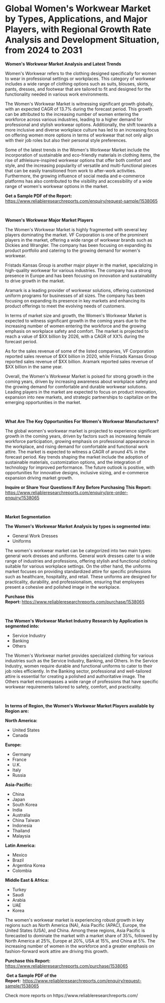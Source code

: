 <p><h1>Global Women's Workwear Market by Types, Applications, and Major Players, with Regional Growth Rate Analysis and Development Situation, from 2024 to 2031</h1></p><p><strong>Women's Workwear Market Analysis and Latest Trends</strong></p>
<p><p>Women's Workwear refers to the clothing designed specifically for women to wear in professional settings or workplaces. This category of workwear includes a wide range of clothing options such as suits, blouses, skirts, pants, dresses, and footwear that are tailored to fit and designed for the functionality needed in various work environments.</p><p>The Women's Workwear Market is witnessing significant growth globally, with an expected CAGR of 13.7% during the forecast period. This growth can be attributed to the increasing number of women entering the workforce across various industries, leading to a higher demand for professional and stylish workwear options. Additionally, the shift towards a more inclusive and diverse workplace culture has led to an increasing focus on offering women more options in terms of workwear that not only align with their job roles but also their personal style preferences.</p><p>Some of the latest trends in the Women's Workwear Market include the incorporation of sustainable and eco-friendly materials in clothing items, the rise of athleisure-inspired workwear options that offer both comfort and style, and the increasing popularity of versatile and multi-functional pieces that can be easily transitioned from work to after-work activities. Furthermore, the growing influence of social media and e-commerce platforms has also contributed to the visibility and accessibility of a wide range of women's workwear options in the market.</p></p>
<p><strong>Get a Sample PDF of the Report:&nbsp;</strong> <a href="https://www.reliableresearchreports.com/enquiry/request-sample/1538065">https://www.reliableresearchreports.com/enquiry/request-sample/1538065</a></p>
<p>&nbsp;</p>
<p><strong>Women's Workwear Major Market Players</strong></p>
<p><p>The Women's Workwear Market is highly fragmented with several key players dominating the market. VF Corporation is one of the prominent players in the market, offering a wide range of workwear brands such as Dickies and Wrangler. The company has been focusing on expanding its product portfolio and catering to the growing demand for women's workwear.</p><p>Fristads Kansas Group is another major player in the market, specializing in high-quality workwear for various industries. The company has a strong presence in Europe and has been focusing on innovation and sustainability to drive growth in the market.</p><p>Aramark is a leading provider of workwear solutions, offering customized uniform programs for businesses of all sizes. The company has been focusing on expanding its presence in key markets and enhancing its product offerings to meet the evolving needs of customers.</p><p>In terms of market size and growth, the Women's Workwear Market is expected to witness significant growth in the coming years due to the increasing number of women entering the workforce and the growing emphasis on workplace safety and comfort. The market is projected to reach a value of $XX billion by 2026, with a CAGR of XX% during the forecast period.</p><p>As for the sales revenue of some of the listed companies, VF Corporation reported sales revenue of $XX billion in 2020, while Fristads Kansas Group reported sales revenue of $XX billion. Aramark reported sales revenue of $XX billion in the same year.</p><p>Overall, the Women's Workwear Market is poised for strong growth in the coming years, driven by increasing awareness about workplace safety and the growing demand for comfortable and durable workwear solutions. Leading players in the market are expected to focus on product innovation, expansion into new markets, and strategic partnerships to capitalize on the emerging opportunities in the market.</p></p>
<p>&nbsp;</p>
<p><strong>What Are The Key Opportunities For Women's Workwear Manufacturers?</strong></p>
<p><p>The global women's workwear market is projected to experience significant growth in the coming years, driven by factors such as increasing female workforce participation, growing emphasis on professional appearance in the workplace, and rising demand for comfortable and functional work attire. The market is expected to witness a CAGR of around 4% in the forecast period. Key trends shaping the market include the adoption of sustainable materials, customization options, and the integration of technology for improved performance. The future outlook is positive, with opportunities for innovative designs, inclusive sizing, and e-commerce expansion driving market growth.</p></p>
<p><strong>Inquire or Share Your Questions If Any Before Purchasing This Report:</strong> <a href="https://www.reliableresearchreports.com/enquiry/pre-order-enquiry/1538065">https://www.reliableresearchreports.com/enquiry/pre-order-enquiry/1538065</a></p>
<p>&nbsp;</p>
<p><strong>Market Segmentation</strong></p>
<p><strong>The Women's Workwear Market Analysis by types is segmented into:</strong></p>
<p><ul><li>General Work Dresses</li><li>Uniforms</li></ul></p>
<p><p>The women's workwear market can be categorized into two main types: general work dresses and uniforms. General work dresses cater to a wide range of industries and professions, offering stylish and functional clothing suitable for various workplace settings. On the other hand, the uniforms market focuses on providing standardized attire for specific professions such as healthcare, hospitality, and retail. These uniforms are designed for practicality, durability, and professionalism, ensuring that employees present a cohesive and polished image in the workplace.</p></p>
<p><strong>Purchase this Report:&nbsp;</strong><a href="https://www.reliableresearchreports.com/purchase/1538065">https://www.reliableresearchreports.com/purchase/1538065</a></p>
<p>&nbsp;</p>
<p><strong>The Women's Workwear Market Industry Research by Application is segmented into:</strong></p>
<p><ul><li>Service Industry</li><li>Banking</li><li>Others</li></ul></p>
<p><p>The Women's Workwear market provides specialized clothing for various industries such as the Service Industry, Banking, and Others. In the Service Industry, women require durable and functional uniforms to cater to their job roles efficiently. In the Banking sector, professional and well-tailored attire is essential for creating a polished and authoritative image. The Others market encompasses a wide range of professions that have specific workwear requirements tailored to safety, comfort, and practicality.</p></p>
<p>&nbsp;</p>
<p><strong>In terms of Region, the Women's Workwear Market Players available by Region are:</strong></p>
<p>
    <p> <strong> North America: </strong>
        <ul>
            <li>United States</li>
            <li>Canada</li>
        </ul>
        </p> 
    <p> <strong> Europe: </strong>
        <ul>
            <li>Germany</li>
            <li>France</li>
            <li>U.K.</li>
            <li>Italy</li>
            <li>Russia</li>
        </ul>
        </p> 
    <p> <strong> Asia-Pacific: </strong>
        <ul>
            <li>China</li>
            <li>Japan</li>
            <li>South Korea</li>
            <li>India</li>
            <li>Australia</li>
            <li>China Taiwan</li>
            <li>Indonesia</li>
            <li>Thailand</li>
            <li>Malaysia</li>
        </ul>
        </p> 
    <p> <strong> Latin America: </strong>
        <ul>
            <li>Mexico</li>
            <li>Brazil</li>
            <li>Argentina Korea</li>
            <li>Colombia</li>
        </ul>
        </p> 
    <p> <strong> Middle East & Africa: </strong>
        <ul>
            <li>Turkey</li>
            <li>Saudi</li>
            <li>Arabia</li>
            <li>UAE</li>
            <li>Korea</li>
        </ul>
    </p>
    </p>
<p><p>The women's workwear market is experiencing robust growth in key regions such as North America (NA), Asia Pacific (APAC), Europe, the United States (USA), and China. Among these regions, Asia Pacific is forecasted to dominate the market with a market share of 35%, followed by North America at 25%, Europe at 20%, USA at 15%, and China at 5%. The increasing number of women in the workforce and a greater emphasis on fashion-forward work attire are driving this growth.</p></p>
<p><strong>Purchase this Report: </strong><a href="https://www.reliableresearchreports.com/purchase/1538065">https://www.reliableresearchreports.com/purchase/1538065</a></p>
<p>&nbsp;<strong>Get a Sample PDF of the Report:&nbsp;&nbsp;</strong><a href="https://www.reliableresearchreports.com/enquiry/request-sample/1538065">https://www.reliableresearchreports.com/enquiry/request-sample/1538065</a></p>
<p><strong></strong></p>
<p>Check more reports on https://www.reliableresearchreports.com/</p>